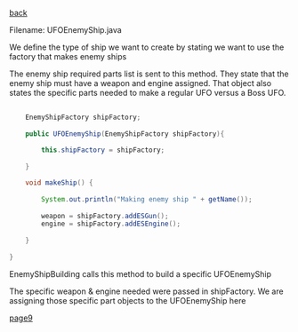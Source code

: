 [back](./page07.md)

Filename: UFOEnemyShip.java

We define the type of ship we want to create by stating we want to use the factory that  makes enemy ships

The enemy ship required parts list is sent to this method. 
They state that the enemy ship must have a weapon and engine assigned. 
That object also states the specific parts needed to make a regular UFO versus a Boss UFO.

```java
	
	EnemyShipFactory shipFactory;
	
	public UFOEnemyShip(EnemyShipFactory shipFactory){
		
		this.shipFactory = shipFactory;
		
	}

	void makeShip() {
		
		System.out.println("Making enemy ship " + getName());
		
		weapon = shipFactory.addESGun();
		engine = shipFactory.addESEngine();
		
	}
	
}

```

EnemyShipBuilding calls this method to build a specific UFOEnemyShip

The specific weapon & engine needed were passed in shipFactory. 
We are assigning those specific part objects to the UFOEnemyShip here

[page9](./page09.md)
